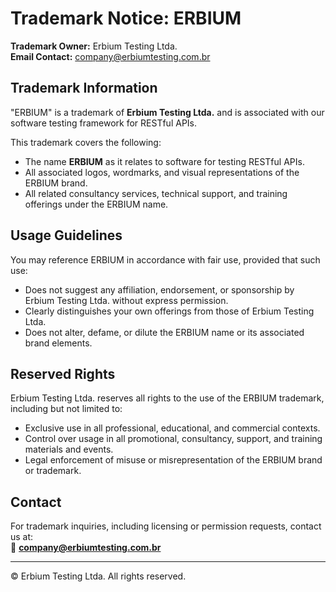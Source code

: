 # Trademark Notice: ERBIUM

**Trademark Owner:** Erbium Testing Ltda.  
**Email Contact:** company@erbiumtesting.com.br  

## Trademark Information

"ERBIUM" is a trademark of **Erbium Testing Ltda.** and is associated with our software testing framework for RESTful APIs.

This trademark covers the following:

- The name **ERBIUM** as it relates to software for testing RESTful APIs.
- All associated logos, wordmarks, and visual representations of the ERBIUM brand.
- All related consultancy services, technical support, and training offerings under the ERBIUM name.

## Usage Guidelines

You may reference ERBIUM in accordance with fair use, provided that such use:

- Does not suggest any affiliation, endorsement, or sponsorship by Erbium Testing Ltda. without express permission.
- Clearly distinguishes your own offerings from those of Erbium Testing Ltda.
- Does not alter, defame, or dilute the ERBIUM name or its associated brand elements.

## Reserved Rights

Erbium Testing Ltda. reserves all rights to the use of the ERBIUM trademark, including but not limited to:

- Exclusive use in all professional, educational, and commercial contexts.
- Control over usage in all promotional, consultancy, support, and training materials and events.
- Legal enforcement of misuse or misrepresentation of the ERBIUM brand or trademark.

## Contact

For trademark inquiries, including licensing or permission requests, contact us at:  
📧 **company@erbiumtesting.com.br**

---

© Erbium Testing Ltda. All rights reserved.
